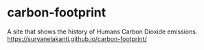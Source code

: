 # carbon-footprint
A site that shows the history of Humans Carbon Dioxide emissions.
https://suryanelakanti.github.io/carbon-footprint/

